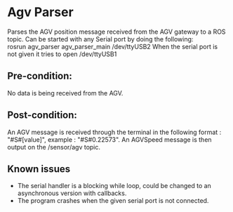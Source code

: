# Agv Parser
Parses the AGV position message received from the AGV gateway to a ROS topic.
Can be started with any Serial port by doing the following:  
rosrun agv_parser agv_parser_main /dev/ttyUSB2
When the serial port is not given it tries to open /dev/ttyUSB1
## Pre-condition:
No data is being received from the AGV.
## Post-condition:
An AGV message is received through the terminal in the following format : "#S#[value]", example : "#S#0.22573".
An AGVSpeed message is then output on the /sensor/agv topic.
## Known issues
* The serial handler is a blocking while loop, could be changed to an asynchronous version with callbacks.
* The program crashes when the given serial port is not connected.